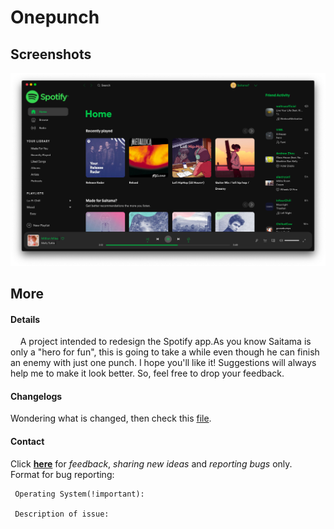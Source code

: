 # Onepunch

## Screenshots

![OnepunchHome](./OnepunchHome.png)

## More

#### Details

&nbsp;&nbsp;&nbsp;&nbsp;A project intended to redesign the Spotify app.As you know Saitama is only a "hero for fun", this is going to take a while even though he can finish an enemy with just one punch. I hope you'll like it! Suggestions will always help me to make it look better.
So, feel free to drop your feedback.

#### Changelogs

Wondering what is changed, then check this [file](./changelog.md).

#### Contact

Click **[here](https://t.me/saitama_a)** for *feedback*, *sharing new ideas* and *reporting bugs* only.  
Format for bug reporting:  

     Operating System(!important):

     Description of issue:

